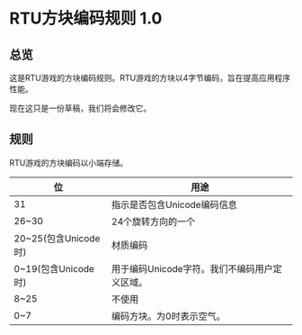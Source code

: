 # RTU方块编码规则 1.0
## 总览
这是RTU游戏的方块编码规则。RTU游戏的方块以4字节编码，旨在提高应用程序性能。

现在这只是一份草稿，我们将会修改它。

## 规则
RTU游戏的方块编码以小端存储。

| 位 | 用途 |
| ---- | ----|
| 31 | 指示是否包含Unicode编码信息 |
| 26~30 | 24个旋转方向的一个 |
| 20~25(包含Unicode时) | 材质编码 |
| 0~19(包含Unicode时) | 用于编码Unicode字符。我们不编码用户定义区域。 |
| 8~25 | 不使用 |
| 0~7 | 编码方块。为0时表示空气。 |